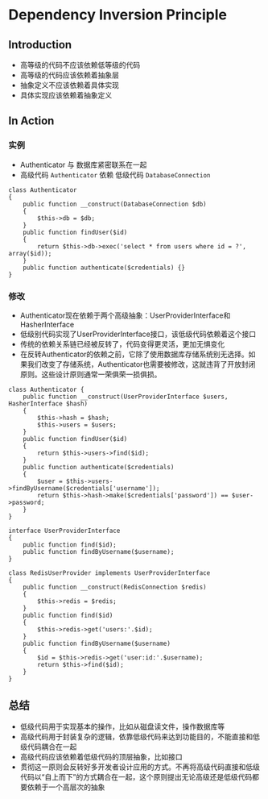 # Dependency Inversion Principle

## Introduction
* 高等级的代码不应该依赖低等级的代码
* 高等级的代码应该依赖着抽象层
* 抽象定义不应该依赖着具体实现
* 具体实现应该依赖着抽象定义

## In Action
### 实例
* Authenticator 与 数据库紧密联系在一起
* 高级代码 `Authenticator` 依赖 低级代码 `DatabaseConnection`

```
class Authenticator
{
    public function __construct(DatabaseConnection $db)
    {
        $this->db = $db;
    }
    public function findUser($id)
    {
        return $this->db->exec('select * from users where id = ?', array($id));
    }
    public function authenticate($credentials) {}
}
```

### 修改
* Authenticator现在依赖于两个高级抽象：UserProviderInterface和HasherInterface
* 低级别代码实现了UserProviderInterface接口，该低级代码依赖着这个接口
* 传统的依赖关系链已经被反转了，代码变得更灵活，更加无惧变化
* 在反转Authenticator的依赖之前，它除了使用数据库存储系统别无选择。如果我们改变了存储系统，Authenticator也需要被修改，这就违背了开放封闭原则。这些设计原则通常一荣俱荣一损俱损。

```
class Authenticator {
    public function __construct(UserProviderInterface $users, HasherInterface $hash)
    {
        $this->hash = $hash;
        $this->users = $users;
    }
    public function findUser($id)
    {
        return $this->users->find($id);
    }
    public function authenticate($credentials)
    {
        $user = $this->users->findByUsername($credentials['username']);
        return $this->hash->make($credentials['password']) == $user->password;
    }
}
```

```
interface UserProviderInterface
{
    public function find($id);
    public function findByUsername($username);
}
```

```
class RedisUserProvider implements UserProviderInterface
{
    public function __construct(RedisConnection $redis)
    {
        $this->redis = $redis;
    }
    public function find($id)
    {
        $this->redis->get('users:'.$id);
    }
    public function findByUsername($username)
    {
        $id = $this->redis->get('user:id:'.$username);
        return $this->find($id);
    }
}
```

## 总结
* 低级代码用于实现基本的操作，比如从磁盘读文件，操作数据库等
* 高级代码用于封装复杂的逻辑，依靠低级代码来达到功能目的，不能直接和低级代码耦合在一起
* 高级代码应该依赖着低级代码的顶层抽象，比如接口
* 贯彻这一原则会反转好多开发者设计应用的方式。不再将高级代码直接和低级代码以“自上而下”的方式耦合在一起，这个原则提出无论高级还是低级代码都要依赖于一个高层次的抽象
